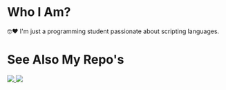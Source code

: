 # Who I Am?

🤓❤ I'm just a programming student passionate about scripting languages.

# See Also My Repo's

<a href="https://github.com/CollenMenezes/ZoFinder"> ![](https://files.catbox.moe/t84u93.png) </a>
<a href="https://github.com/CollenMenezes/AndreSSa"> ![](https://files.catbox.moe/rsg2h3.png) </a>

